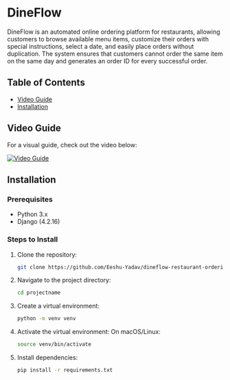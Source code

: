 # DineFlow
DineFlow is an automated online ordering platform for restaurants, allowing customers to browse available menu items, customize their orders with special instructions, select a date, and easily place orders without duplication. The system ensures that customers cannot order the same item on the same day and generates an order ID for every successful order. 

## Table of Contents
- [Video Guide](#video-guide)
- [Installation](#installation)


## Video Guide

For a visual guide, check out the video below:

[![Video Guide](https://drive.google.com/file/d/1DBANcGTLT5aVO_FPymM6St6wjJhmCRqt/view?usp=sharing)](https://drive.google.com/file/d/1_E-ELE-qrwc4nchk01hoO8MnvuHH2TWN/view?usp=sharing)


## Installation

### Prerequisites
- Python 3.x
- Django (4.2.16)

### Steps to Install
1. Clone the repository:
   ```bash
   git clone https://github.com/Eeshu-Yadav/dineflow-restaurant-ordering-system

2. Navigate to the project directory:
   ```bash
   cd projectname
3. Create a virtual environment:
   ```bash
   python -m venv venv
4. Activate the virtual environment:
   On macOS/Linux:
   ```bash
   source venv/bin/activate
5. Install dependencies:
   ```bash
   pip install -r requirements.txt


